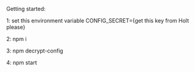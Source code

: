 Getting started:

  1: set this environment variable
    CONFIG_SECRET={get this key from Holt please}

  2: npm i

  3: npm decrypt-config

  4: npm start
